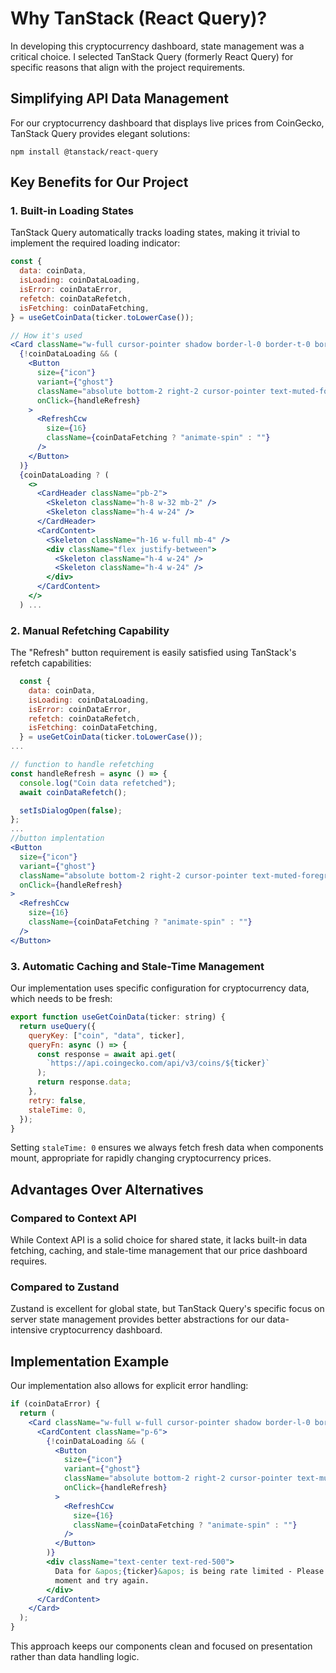 # Why TanStack (React Query)?

In developing this cryptocurrency dashboard, state management was a critical choice. I selected TanStack Query (formerly React Query) for specific reasons that align with the project requirements.

## Simplifying API Data Management

For our cryptocurrency dashboard that displays live prices from CoinGecko, TanStack Query provides elegant solutions:

```
npm install @tanstack/react-query
```

## Key Benefits for Our Project

### 1. Built-in Loading States

TanStack Query automatically tracks loading states, making it trivial to implement the required loading indicator:

```jsx
const {
  data: coinData,
  isLoading: coinDataLoading,
  isError: coinDataError,
  refetch: coinDataRefetch,
  isFetching: coinDataFetching,
} = useGetCoinData(ticker.toLowerCase());

// How it's used
<Card className="w-full cursor-pointer shadow border-l-0 border-t-0 border-r-0 border-b-0 hover:border-r-10 hover:border-b-10 hover:border-blue-500 hover:shadow-md transition-all ease-in-out duration-300 relative">
  {!coinDataLoading && (
    <Button
      size={"icon"}
      variant={"ghost"}
      className="absolute bottom-2 right-2 cursor-pointer text-muted-foreground"
      onClick={handleRefresh}
    >
      <RefreshCcw
        size={16}
        className={coinDataFetching ? "animate-spin" : ""}
      />
    </Button>
  )}
  {coinDataLoading ? (
    <>
      <CardHeader className="pb-2">
        <Skeleton className="h-8 w-32 mb-2" />
        <Skeleton className="h-4 w-24" />
      </CardHeader>
      <CardContent>
        <Skeleton className="h-16 w-full mb-4" />
        <div className="flex justify-between">
          <Skeleton className="h-4 w-24" />
          <Skeleton className="h-4 w-24" />
        </div>
      </CardContent>
    </>
  ) ...
```

### 2. Manual Refetching Capability

The "Refresh" button requirement is easily satisfied using TanStack's refetch capabilities:

```jsx
  const {
    data: coinData,
    isLoading: coinDataLoading,
    isError: coinDataError,
    refetch: coinDataRefetch,
    isFetching: coinDataFetching,
  } = useGetCoinData(ticker.toLowerCase());
...

// function to handle refetching
const handleRefresh = async () => {
  console.log("Coin data refetched");
  await coinDataRefetch();

  setIsDialogOpen(false);
};
...
//button implentation
<Button
  size={"icon"}
  variant={"ghost"}
  className="absolute bottom-2 right-2 cursor-pointer text-muted-foreground"
  onClick={handleRefresh}
>
  <RefreshCcw
    size={16}
    className={coinDataFetching ? "animate-spin" : ""}
  />
</Button>
```

### 3. Automatic Caching and Stale-Time Management

Our implementation uses specific configuration for cryptocurrency data, which needs to be fresh:

```jsx
export function useGetCoinData(ticker: string) {
  return useQuery({
    queryKey: ["coin", "data", ticker],
    queryFn: async () => {
      const response = await api.get(
        `https://api.coingecko.com/api/v3/coins/${ticker}`
      );
      return response.data;
    },
    retry: false,
    staleTime: 0,
  });
}
```

Setting `staleTime: 0` ensures we always fetch fresh data when components mount, appropriate for rapidly changing cryptocurrency prices.

## Advantages Over Alternatives

### Compared to Context API
While Context API is a solid choice for shared state, it lacks built-in data fetching, caching, and stale-time management that our price dashboard requires.

### Compared to Zustand
Zustand is excellent for global state, but TanStack Query's specific focus on server state management provides better abstractions for our data-intensive cryptocurrency dashboard.

## Implementation Example

Our implementation also allows for explicit error handling:

```jsx
if (coinDataError) {
  return (
    <Card className="w-full w-full cursor-pointer shadow border-l-0 border-t-0 border-r-0 border-b-0 hover:border-r-10 hover:border-b-10 hover:border-blue-500 hover:shadow-md transition-all ease-in-out duration-300 relative">
      <CardContent className="p-6">
        {!coinDataLoading && (
          <Button
            size={"icon"}
            variant={"ghost"}
            className="absolute bottom-2 right-2 cursor-pointer text-muted-foreground"
            onClick={handleRefresh}
          >
            <RefreshCcw
              size={16}
              className={coinDataFetching ? "animate-spin" : ""}
            />
          </Button>
        )}
        <div className="text-center text-red-500">
          Data for &apos;{ticker}&apos; is being rate limited - Please wait a
          moment and try again.
        </div>
      </CardContent>
    </Card>
  );
}
```

This approach keeps our components clean and focused on presentation rather than data handling logic.
